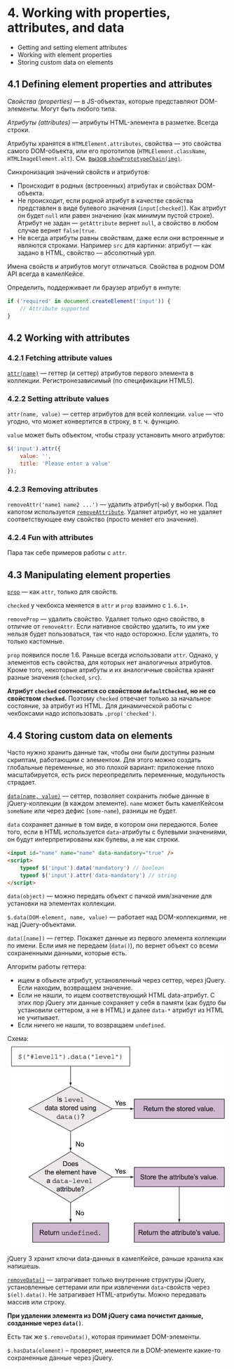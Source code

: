# 4. Working with properties, attributes, and data

* Getting and setting element attributes
* Working with element properties
* Storing custom data on elements

## 4.1 Defining element properties and attributes
_Свойства (properties)_ — в JS-объектах, которые представляют DOM-элементы. Могут быть любого типа.

_Атрибуты (attributes)_ — атрибуты HTML-элемента в разметке. Всегда строки.

Атрибуты хранятся в `HTMLElement.attributes`, свойства — это свойства самого DOM-объекта, или его прототипов (`HTMLElement.className`, `HTMLImageElement.alt`). См. [вызов `showPrototypeChain(img)`](4.1_properties_attributes.html).

Синхронизация значений свойств и атрибутов:

* Происходит в родных (встроенных) атрибутах и свойствах DOM-объекта.
* Не происходит, если родной атрибут в качестве свойства представлен в виде булевого значения (`input[checked]`). Как атрибут он будет `null` или равен значению (как минимум пустой строке). Атрибут не задан — `getAttribute` вернет `null`, а свойство в любом случае вернет `false|true`.
* Не всегда атрибуты равны свойствам, даже если они встроенные и являются строками. Например `src` для картинки: атрибут — как задано в HTML, свойство — абсолютный урл.

Имена свойств и атрибутов могут отличаться. Свойства в родном DOM API всегда в камелКейсе.

Определить, поддерживает ли браузер атрибут в инпуте:

```js
if ('required' in document.createElement('input')) {
    // Attribute supported
}
```

## 4.2 Working with attributes
### 4.2.1 Fetching attribute values
[`attr(name)`](http://api.jquery.com/attr/) — геттер (и сеттер) атрибутов первого элемента в коллекции. Регистронезависимый (по спецификации HTML5).

### 4.2.2 Setting attribute values

`attr(name, value)` — сеттер атрибутов для всей коллекции. `value` — что угодно, что может конвертится в строку, в т. ч. функцию.

`value` может быть объектом, чтобы стразу установить много атрибутов:

```js
$('input').attr({
    value: '',
    title: 'Please enter a value'
});
```

### 4.2.3 Removing attributes
`removeAttr('name1 name2 ...')` — удалить атрибут(-ы) у выборки. Под капотом используется [`removeAttribute`](https://developer.mozilla.org/ru/docs/Web/API/Element/removeAttribute). Удаляет атрибут, но не удаляет соответствующее ему свойство (просто меняет его значение).

### 4.2.4 Fun with attributes
Пара так себе примеров работы с `attr`.

## 4.3 Manipulating element properties
[`prop`](http://api.jquery.com/prop/) — как `attr`, только для свойств.

`checked` у чекбокса меняется в `attr` и `prop` взаимно с `1.6.1+`.

`removeProp` — удалить свойство. Удаляет только одно свойство, в отличие от `removeAttr`. Если нативное свойство удалить, то им уже нельзя будет пользоваться, так что надо осторожно. Если удалять, то только кастомные.

`prop` появился после 1.6. Раньше всегда использовали `attr`. Однако, у элементов есть свойства, для которых нет аналогичных атрибутов. Кроме того, некоторые атрибуты и их аналогичные свойства хранят разные значения (`checked`, `src`).

**Атрибут `checked` соотносится со свойством `defaultChecked`, но не со свойством `checked`.** Поэтому `checked` отвечает только за начальное состояние, за атрибут из HTML. Для динамической работы с чекбоксами надо использовать `.prop('checked')`.

## 4.4 Storing custom data on elements
Часто нужно хранить данные так, чтобы они были доступны разным скриптам, работающим с элементом. Для этого можно создать глобальные переменные, но это плохой вариант: приложение плохо масштабируется, есть риск переопределить переменные, модульность страдает.

[`data(name, value)`](https://api.jquery.com/jquery.data/) — сеттер, позволяет сохранить любые данные в jQuery-коллекции (в каждом элементе). `name` может быть камелКейсом `someName` или через дефис (`some-name`), разницы не будет.

`data` сохраняет данные в том виде, в котором они передаются. Более того, если в HTML используется `data`-атрибуты с булевыми значениями, он будут интерпретированы как булевы, а не как строки.

```html
<input id="name" name="name" data-mandatory="true" />
<script>
    typeof $('input').data('mandatory') // boolean
    typeof $('input').attr('data-mandatory') // string
</script>
```

`data(object)` — можно передать объект с пачкой имя/значение для установки на элементах коллекции.

`$.data(DOM-element, name, value)` — работает над DOM-коллекциями, не над jQuery-объектами.

`data([name])` — геттер. Покажет данные из первого элемента коллекции по имени. Если имя не передаем (`data()`), по вернет объект со всеми сохраненными данными, которые есть.

Алгоритм работы геттера:

* ищем в объекте атрибут, установленный через сеттер, через jQuery. Если находим, возвращаем значение.
* Если не нашли, то ищем соответствующий HTML data-атрибут. С этих пор jQuery эти данные сохраняет у себя в памяти (как будто бы установили сеттером, а не в HTML) и далее `data-*` атрибут из HTML не учитывает.
* Если ничего не нашли, то возвращаем `undefined`.

Схема:
![](jquery_data_getter.png)

jQuery 3 хранит ключи data-данных в камелКейсе, раньше хранила как напишешь.

[`removeData()`](https://api.jquery.com/removeData/) — затрагивает только внутренние структуры jQuery, установленные сеттерами или при извлечении `data`-свойств через `$(el).data()`. Не затрагивает HTML-атрибуты. Можно передавать массив или строку.

**При удалении элемента из DOM jQuery сама почистит данные, созданные через `data()`**.

Есть так же `$.removeData()`, которая принимает DOM-элементы.

`$.hasData(element)` – проверяет, имеется ли в DOM-элементе какие-то сохраненные данные через jQuery.

